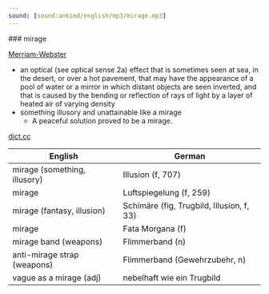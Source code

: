 ```yaml
---
sound: [sound:ankimd/english/mp3/mirage.mp3]
---
```


\### mirage

[Merriam-Webster](https://www.merriam-webster.com/dictionary/mirage)

- an optical (see optical sense 2a) effect that is sometimes seen at sea, in the desert, or over a hot pavement, that may have the appearance of a pool of water or a mirror in which distant objects are seen inverted, and that is caused by the bending or reflection of rays of light by a layer of heated air of varying density
- something illusory and unattainable like a mirage
    - A peaceful solution proved to be a mirage.

[dict.cc](https://www.dict.cc/mirage)

| English        | German       |
| -------------- | ------------ |
| mirage (something, illusory) | Illusion (f, 707) |
| mirage | Luftspiegelung (f, 259) |
| mirage (fantasy, illusion) | Schimäre (fig, Trugbild, Illusion, f, 33) |
| mirage | Fata Morgana (f) |
| mirage band (weapons) | Flimmerband (n) |
| anti-mirage strap (weapons) | Flimmerband (Gewehrzubehr, n) |
| vague as a mirage (adj) | nebelhaft wie ein Trugbild |
